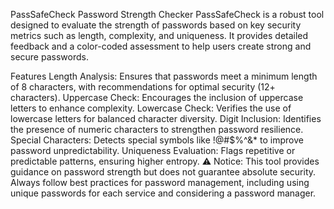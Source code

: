 PassSafeCheck Password Strength Checker
PassSafeCheck is a robust tool designed to evaluate the strength of passwords based on key security metrics such as length, complexity, and uniqueness. It provides detailed feedback and a color-coded assessment to help users create strong and secure passwords.

Features
Length Analysis: Ensures that passwords meet a minimum length of 8 characters, with recommendations for optimal security (12+ characters).
Uppercase Check: Encourages the inclusion of uppercase letters to enhance complexity.
Lowercase Check: Verifies the use of lowercase letters for balanced character diversity.
Digit Inclusion: Identifies the presence of numeric characters to strengthen password resilience.
Special Characters: Detects special symbols like !@#$%^&* to improve password unpredictability.
Uniqueness Evaluation: Flags repetitive or predictable patterns, ensuring higher entropy.
⚠️ Notice: This tool provides guidance on password strength but does not guarantee absolute security. Always follow best practices for password management, including using unique passwords for each service and considering a password manager.
